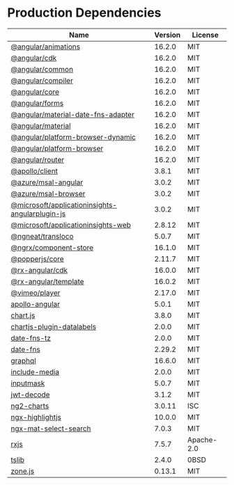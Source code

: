 # Production Dependencies

  | Name | Version | License |
  | ---- | ------- | ------- |
  | [@angular/animations](https://github.com/angular/angular) | 16.2.0 | MIT |
| [@angular/cdk](https://github.com/angular/components) | 16.2.0 | MIT |
| [@angular/common](https://github.com/angular/angular) | 16.2.0 | MIT |
| [@angular/compiler](https://github.com/angular/angular) | 16.2.0 | MIT |
| [@angular/core](https://github.com/angular/angular) | 16.2.0 | MIT |
| [@angular/forms](https://github.com/angular/angular) | 16.2.0 | MIT |
| [@angular/material-date-fns-adapter](https://github.com/angular/components) | 16.2.0 | MIT |
| [@angular/material](https://github.com/angular/components) | 16.2.0 | MIT |
| [@angular/platform-browser-dynamic](https://github.com/angular/angular) | 16.2.0 | MIT |
| [@angular/platform-browser](https://github.com/angular/angular) | 16.2.0 | MIT |
| [@angular/router](https://github.com/angular/angular) | 16.2.0 | MIT |
| [@apollo/client](https://github.com/apollographql/apollo-client) | 3.8.1 | MIT |
| [@azure/msal-angular](https://github.com/AzureAD/microsoft-authentication-library-for-js) | 3.0.2 | MIT |
| [@azure/msal-browser](https://github.com/AzureAD/microsoft-authentication-library-for-js) | 3.0.2 | MIT |
| [@microsoft/applicationinsights-angularplugin-js](https://github.com/microsoft/applicationinsights-angularplugin-js) | 3.0.2 | MIT |
| [@microsoft/applicationinsights-web](https://github.com/microsoft/ApplicationInsights-JS) | 2.8.12 | MIT |
| [@ngneat/transloco](https://github.com/ngneat/transloco) | 5.0.7 | MIT |
| [@ngrx/component-store](https://github.com/ngrx/platform) | 16.1.0 | MIT |
| [@popperjs/core](https://github.com/popperjs/popper-core) | 2.11.7 | MIT |
| [@rx-angular/cdk](https://github.com/rx-angular/rx-angular) | 16.0.0 | MIT |
| [@rx-angular/template](https://github.com/rx-angular/rx-angular) | 16.0.2 | MIT |
| [@vimeo/player](https://github.com/vimeo/player.js) | 2.17.0 | MIT |
| [apollo-angular](https://github.com/kamilkisiela/apollo-angular) | 5.0.1 | MIT |
| [chart.js](https://github.com/chartjs/Chart.js) | 3.8.0 | MIT |
| [chartjs-plugin-datalabels](https://github.com/chartjs/chartjs-plugin-datalabels) | 2.0.0 | MIT |
| [date-fns-tz](https://github.com/marnusw/date-fns-tz) | 2.0.0 | MIT |
| [date-fns](https://github.com/date-fns/date-fns) | 2.29.2 | MIT |
| [graphql](https://github.com/graphql/graphql-js) | 16.6.0 | MIT |
| [include-media](https://github.com/eduardoboucas/include-media) | 2.0.0 | MIT |
| [inputmask](https://github.com/RobinHerbots/Inputmask) | 5.0.7 | MIT |
| [jwt-decode](https://github.com/auth0/jwt-decode) | 3.1.2 | MIT |
| [ng2-charts](https://github.com/valor-software/ng2-charts) | 3.0.11 | ISC |
| [ngx-highlightjs](https://github.com/murhafsousli/ngx-highlightjs) | 10.0.0 | MIT |
| [ngx-mat-select-search](https://github.com/bithost-gmbh/ngx-mat-select-search) | 7.0.3 | MIT |
| [rxjs](https://github.com/reactivex/rxjs) | 7.5.7 | Apache-2.0 |
| [tslib](https://github.com/Microsoft/tslib) | 2.4.0 | 0BSD |
| [zone.js](https://github.com/angular/angular) | 0.13.1 | MIT |
